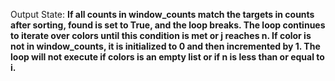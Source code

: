 Output State: **If all counts in window_counts match the targets in counts after sorting, found is set to True, and the loop breaks. The loop continues to iterate over colors until this condition is met or j reaches n. If color is not in window_counts, it is initialized to 0 and then incremented by 1. The loop will not execute if colors is an empty list or if n is less than or equal to i.**